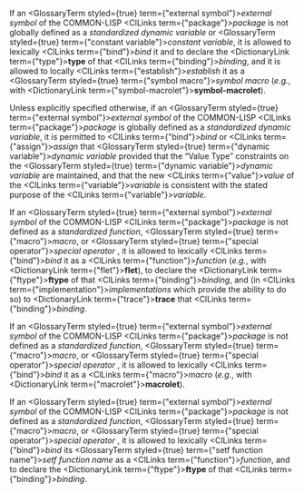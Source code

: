  



If an <GlossaryTerm styled={true} term={"external symbol"}><i>external symbol</i></GlossaryTerm> of the COMMON-LISP <ClLinks  term={"package"}><i>package</i></ClLinks> is not globally defined as a *standardized dynamic variable* or <GlossaryTerm styled={true} term={"constant variable"}><i>constant variable</i></GlossaryTerm>, it is allowed to lexically <ClLinks  term={"bind"}><i>bind</i></ClLinks> it and to declare the <DictionaryLink  term={"type"}><b>type</b></DictionaryLink> of that <ClLinks  term={"binding"}><i>binding</i></ClLinks>, and it is allowed to locally <ClLinks  term={"establish"}><i>establish</i></ClLinks> it as a <GlossaryTerm styled={true} term={"symbol macro"}><i>symbol macro</i></GlossaryTerm> (*e.g.*, with <DictionaryLink  term={"symbol-macrolet"}><b>symbol-macrolet</b></DictionaryLink>). 



Unless explicitly specified otherwise, if an <GlossaryTerm styled={true} term={"external symbol"}><i>external symbol</i></GlossaryTerm> of the COMMON-LISP <ClLinks  term={"package"}><i>package</i></ClLinks> is globally defined as a *standardized dynamic variable*, it is permitted to <ClLinks  term={"bind"}><i>bind</i></ClLinks> or <ClLinks  term={"assign"}><i>assign</i></ClLinks> that <GlossaryTerm styled={true} term={"dynamic variable"}><i>dynamic variable</i></GlossaryTerm> provided that the “Value Type” constraints on the <GlossaryTerm styled={true} term={"dynamic variable"}><i>dynamic variable</i></GlossaryTerm> are maintained, and that the new <ClLinks  term={"value"}><i>value</i></ClLinks> of the <ClLinks  term={"variable"}><i>variable</i></ClLinks> is consistent with the stated purpose of the <ClLinks  term={"variable"}><i>variable</i></ClLinks>. 



If an <GlossaryTerm styled={true} term={"external symbol"}><i>external symbol</i></GlossaryTerm> of the COMMON-LISP <ClLinks  term={"package"}><i>package</i></ClLinks> is not defined as a *standardized function*, <GlossaryTerm styled={true} term={"macro"}><i>macro</i></GlossaryTerm>, or <GlossaryTerm styled={true} term={"special operator"}><i>special operator</i></GlossaryTerm> , it is allowed to lexically <ClLinks  term={"bind"}><i>bind</i></ClLinks> it as a <ClLinks  term={"function"}><i>function</i></ClLinks> (*e.g.*, with <DictionaryLink  term={"flet"}><b>flet</b></DictionaryLink>), to declare the <DictionaryLink  term={"ftype"}><b>ftype</b></DictionaryLink> of that <ClLinks  term={"binding"}><i>binding</i></ClLinks>, and (in <ClLinks  term={"implementation"}><i>implementations</i></ClLinks> which provide the ability to do so) to <DictionaryLink  term={"trace"}><b>trace</b></DictionaryLink> that <ClLinks  term={"binding"}><i>binding</i></ClLinks>. 



If an <GlossaryTerm styled={true} term={"external symbol"}><i>external symbol</i></GlossaryTerm> of the COMMON-LISP <ClLinks  term={"package"}><i>package</i></ClLinks> is not defined as a *standardized function*, <GlossaryTerm styled={true} term={"macro"}><i>macro</i></GlossaryTerm>, or <GlossaryTerm styled={true} term={"special operator"}><i>special operator</i></GlossaryTerm> , it is allowed to lexically <ClLinks  term={"bind"}><i>bind</i></ClLinks> it as a <ClLinks  term={"macro"}><i>macro</i></ClLinks> (*e.g.*, with <DictionaryLink  term={"macrolet"}><b>macrolet</b></DictionaryLink>). 



If an <GlossaryTerm styled={true} term={"external symbol"}><i>external symbol</i></GlossaryTerm> of the COMMON-LISP <ClLinks  term={"package"}><i>package</i></ClLinks> is not defined as a *standardized function*, <GlossaryTerm styled={true} term={"macro"}><i>macro</i></GlossaryTerm>, or <GlossaryTerm styled={true} term={"special operator"}><i>special operator</i></GlossaryTerm> , it is allowed to lexically <ClLinks  term={"bind"}><i>bind</i></ClLinks> its <GlossaryTerm styled={true} term={"setf function name"}><i>setf function name</i></GlossaryTerm> as a <ClLinks  term={"function"}><i>function</i></ClLinks>, and to declare the <DictionaryLink  term={"ftype"}><b>ftype</b></DictionaryLink> of that <ClLinks  term={"binding"}><i>binding</i></ClLinks>. 







 



 



